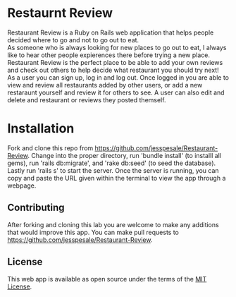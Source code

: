 # Restaurnt Review
Restaurant Review is a Ruby on Rails web application that helps people decided where to go and not to go out to eat.
<br>
As someone who is always looking for new places to go out to eat, I always like to hear other people expierences there before trying a new place. Restaurant Review is the perfect place to be able to add your own reviews and check out others to help decide what restaurant you should try next!
<br>
As a user you can sign up, log in and log out. Once logged in you are able to view and review all restaurants added by other users, or add a new restaraunt yourself and review it for others to see. A user can also edit and delete and restaurant or reviews they posted themself.
<br>

# Installation
Fork and clone this repo from https://github.com/jesspesale/Restaurant-Review.
Change into the proper directory, run 'bundle install' (to installl all gems), run 'rails db:migrate', and 'rake db:seed' (to seed the database). Lastly run 'rails s' to start the server. Once the server is running, you can copy and paste the URL given within the terminal to view the app through a webpage.

## Contributing
After forking and cloning this lab you are welcome to make any additions that would improve this app. You can make pull requests to https://github.com/jesspesale/Restaurant-Review.

## License
This web app is available as open source under the terms of the [MIT License](https://opensource.org/licenses/MIT).
